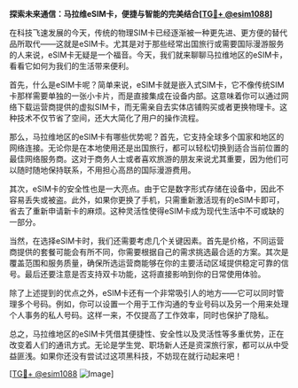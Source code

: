 **探索未来通信：马拉维eSIM卡，便捷与智能的完美结合[[TG💪+ @esim1088](https://t.me/s/esim1088)]**

在科技飞速发展的今天，传统的物理SIM卡已经逐渐被一种更先进、更方便的替代品所取代——这就是eSIM卡。尤其是对于那些经常出国旅行或需要国际漫游服务的人来说，eSIM卡无疑是一个福音。今天，我们就来聊聊马拉维地区的eSIM卡，看看它如何为我们的生活带来便利。

首先，什么是eSIM卡呢？简单来说，eSIM卡就是嵌入式SIM卡，它不像传统SIM卡那样需要单独的一张小卡片，而是直接集成在设备内部。这意味着你可以通过网络下载运营商提供的虚拟SIM卡，而无需亲自去实体店铺购买或者更换物理卡。这种技术不仅节省了空间，还大大简化了用户的操作流程。

那么，马拉维地区的eSIM卡有哪些优势呢？首先，它支持全球多个国家和地区的网络连接。无论你是在本地使用还是出国旅行，都可以轻松切换到适合当前位置的最佳网络服务商。这对于商务人士或者喜欢旅游的朋友来说尤其重要，因为他们可以随时随地保持联系，不用担心高昂的国际漫游费用。

其次，eSIM卡的安全性也是一大亮点。由于它是数字形式存储在设备中，因此不容易丢失或被盗。此外，如果你更换了手机，只需重新激活现有的eSIM卡即可，省去了重新申请新卡的麻烦。这种灵活性使得eSIM卡成为现代生活中不可或缺的一部分。

当然，在选择eSIM卡时，我们还需要考虑几个关键因素。首先是价格，不同运营商提供的套餐可能会有所不同，你需要根据自己的需求挑选最合适的方案。其次是覆盖范围和服务质量，确保所选运营商能够在你的主要活动区域提供稳定可靠的信号。最后还要注意是否支持双卡功能，这将直接影响到你的日常使用体验。

除了上述提到的优点之外，eSIM卡还有一个非常吸引人的地方——它可以同时管理多个号码。例如，你可以设置一个用于工作沟通的专业号码以及另一个用来处理个人事务的私人号码。这样一来，不仅提高了工作效率，同时也保护了隐私。

总之，马拉维地区的eSIM卡凭借其便捷性、安全性以及灵活性等多重优势，正在改变着人们的通讯方式。无论是学生党、职场新人还是资深旅行家，都可以从中受益匪浅。如果你还没有尝试过这项黑科技，不妨现在就行动起来吧！

[[TG💪+ @esim1088](https://t.me/s/esim1088) ![Image](https://i.postimg.cc/4NQfJmqS/Snipaste-2025-05-13-00-14-12.png)]